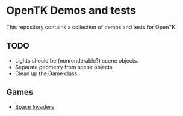 # OpenTK Demos and tests

This repository contains a collection of demos and tests for OpenTK.

## TODO

- Lights should be (nonrenderable?) scene objects.
- Separate geometry from scene objects.
- Clean up the Game class.


## Games

- [Space Invaders](Bhttps://archive.org/details/arcade_invaders) 
